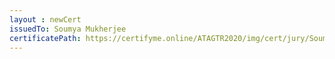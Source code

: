 ```yaml
--- 
layout : newCert 
issuedTo: Soumya Mukherjee
certificatePath: https://certifyme.online/ATAGTR2020/img/cert/jury/SoumyaMukherjee_80595.png
--- 
```

